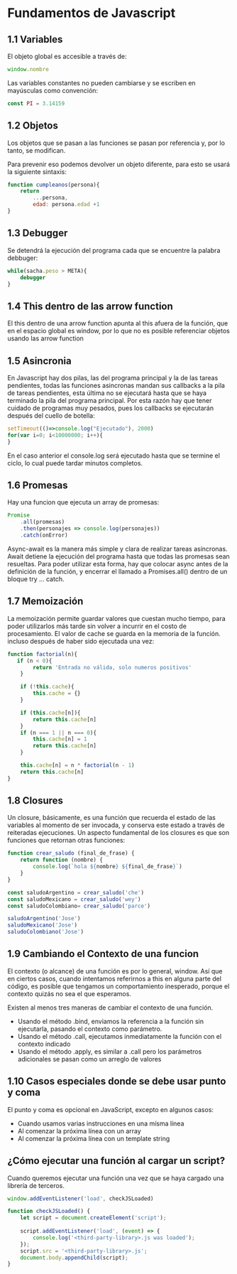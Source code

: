 # Fundamentos de Javascript



## 1.1 Variables

El objeto global es accesible a través de:

``` javascript
window.nombre
```

Las variables constantes no pueden cambiarse y se escriben en mayúsculas
como convención:

``` javascript
const PI = 3.14159
```

## 1.2 Objetos

Los objetos que se pasan a las funciones se pasan por referencia y, por
lo tanto, se modifican.

Para prevenir eso podemos devolver un objeto diferente, para esto se
usará la siguiente sintaxis:

``` javascript
function cumpleanos(persona){
    return
        ...persona,
        edad: persona.edad +1
}
```

## 1.3 Debugger

Se detendrá la ejecución del programa cada que se encuentre la palabra
debbuger:

``` javascript
while(sacha.peso > META){
    debugger
}
```

## 1.4 This dentro de las arrow function

El this dentro de una arrow function apunta al this afuera de la
función, que en el espacio global es window, por lo que no es posible
referenciar objetos usando las arrow function

## 1.5 Asincronia

En Javascript hay dos pilas, las del programa principal y la de las
tareas pendientes, todas las funciones asincronas mandan sus callbacks a
la pila de tareas pendientes, esta última no se ejecutará hasta que se
haya terminado la pila del programa principal. Por esta razón hay que
tener cuidado de programas muy pesados, pues los callbacks se ejecutarán
después del cuello de botella:

``` javascript
setTimeout(()=>console.log("Ejecutado"), 2000)
for(var i=0; i<10000000; i++){    
}
```

En el caso anterior el console.log será ejecutado hasta que se termine
el ciclo, lo cual puede tardar minutos completos.

## 1.6 Promesas

Hay una funcion que ejecuta un array de promesas:

``` javascript
Promise
    .all(promesas)
    .then(personajes => console.log(personajes))
    .catch(onError)
```

Async-await es la manera más simple y clara de realizar tareas
asíncronas. Await detiene la ejecución del programa hasta que todas las
promesas sean resueltas. Para poder utilizar esta forma, hay que colocar
async antes de la definición de la función, y encerrar el llamado a
Promises.all() dentro de un bloque try … catch.

## 1.7 Memoización

La memoización permite guardar valores que cuestan mucho tiempo, para
poder utilizarlos más tarde sin volver a incurrir en el costo de
procesamiento. El valor de cache se guarda en la memoria de la función.
incluso después de haber sido ejecutada una vez:

``` javascript
function factorial(n){
   if (n < 0){
        return 'Entrada no válida, solo numeros positivos'
    }

    if (!this.cache){
        this.cache = {}                
    }

    if (this.cache[n]){
        return this.cache[n]
    }
    if (n === 1 || n === 0){
        this.cache[n] = 1
        return this.cache[n]
    }

    this.cache[n] = n * factorial(n - 1)
    return this.cache[n] 
}
```

## 1.8 Closures

Un closure, básicamente, es una función que recuerda el estado de las
variables al momento de ser invocada, y conserva este estado a través de
reiteradas ejecuciones. Un aspecto fundamental de los closures es que
son funciones que retornan otras funciones:

``` javascript
function crear_saludo (final_de_frase) {
    return function (nombre) {
        console.log(`hola ${nombre} ${final_de_frase}`)
    }
}

const saludoArgentino = crear_saludo('che')
const saludoMexicano = crear_saludo('wey')
const saludoColombiano= crear_saludo('parce')

saludoArgentino('Jose')
saludoMexicano('Jose')
saludoColombiano('Jose')
```

## 1.9 Cambiando el Contexto de una funcion

El contexto (o alcance) de una función es por lo general, window. Así
que en ciertos casos, cuando intentamos referirnos a this en alguna
parte del código, es posible que tengamos un comportamiento inesperado,
porque el contexto quizás no sea el que esperamos.

Existen al menos tres maneras de cambiar el contexto de una función.

-   Usando el método .bind, enviamos la referencia a la función sin
    ejecutarla, pasando el contexto como parámetro.
-   Usando el método .call, ejecutamos inmediatamente la función con el
    contexto indicado
-   Usando el método .apply, es similar a .call pero los parámetros
    adicionales se pasan como un arreglo de valores

## 1.10 Casos especiales donde se debe usar punto y coma

El punto y coma es opcional en JavaScript, excepto en algunos casos:

-   Cuando usamos varias instrucciones en una mísma línea
-   Al comenzar la próxima línea con un array
-   Al comenzar la próxima línea con un template string

## ¿Cómo ejecutar una función al cargar un script?

Cuando queremos ejecutar una función una vez que se haya cargado una librería de terceros.

```javascript
window.addEventListener('load', checkJSLoaded)

function checkJSLoaded() {
    let script = document.createElement('script');
    
    script.addEventListener('load', (event) => {
        console.log('<third-party-library>.js was loaded');
    });
    script.src = '<third-party-library>.js';
    document.body.appendChild(script);
}
```